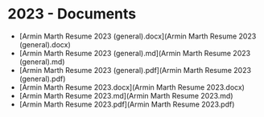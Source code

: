 # 2023 - Documents

- [Armin Marth Resume 2023 (general).docx](Armin Marth Resume 2023 (general).docx)
- [Armin Marth Resume 2023 (general).md](Armin Marth Resume 2023 (general).md)
- [Armin Marth Resume 2023 (general).pdf](Armin Marth Resume 2023 (general).pdf)
- [Armin Marth Resume 2023.docx](Armin Marth Resume 2023.docx)
- [Armin Marth Resume 2023.md](Armin Marth Resume 2023.md)
- [Armin Marth Resume 2023.pdf](Armin Marth Resume 2023.pdf)
